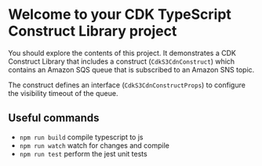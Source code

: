 # Welcome to your CDK TypeScript Construct Library project

You should explore the contents of this project. It demonstrates a CDK Construct Library that includes a construct (`CdkS3CdnConstruct`)
which contains an Amazon SQS queue that is subscribed to an Amazon SNS topic.

The construct defines an interface (`CdkS3CdnConstructProps`) to configure the visibility timeout of the queue.

## Useful commands

* `npm run build`   compile typescript to js
* `npm run watch`   watch for changes and compile
* `npm run test`    perform the jest unit tests
